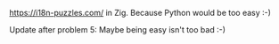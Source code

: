 https://i18n-puzzles.com/ in Zig.  Because Python would be too easy :-)

Update after problem 5: Maybe being easy isn't too bad :-)
